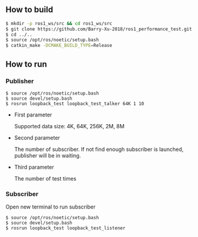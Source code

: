 ## How to build

```bash
$ mkdir -p ros1_ws/src && cd ros1_ws/src
$ git clone https://github.com/Barry-Xu-2018/ros1_performance_test.git
$ cd ../..
$ source /opt/ros/noetic/setup.bash
$ catkin_make -DCMAKE_BUILD_TYPE=Release
```

## How to run

### Publisher
```
$ source /opt/ros/noetic/setup.bash
$ source devel/setup.bash
$ rosrun loopback_test loopback_test_talker 64K 1 10
```
- First parameter

	Supported data size: 4K, 64K, 256K, 2M, 8M

- Second parameter

	The number of subscriber. If not find enough subscriber is launched, publisher will be in waiting.

- Third parameter

	The number of test times

### Subscriber

Open new terminal to run subscriber
```
$ source /opt/ros/noetic/setup.bash
$ source devel/setup.bash
$ rosrun loopback_test loopback_test_listener
```
